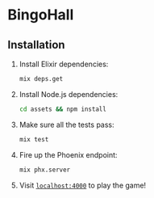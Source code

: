 # BingoHall

## Installation

1. Install Elixir dependencies:

    ```sh
    mix deps.get
    ```

2. Install Node.js dependencies:

    ```sh
    cd assets && npm install
    ```

3. Make sure all the tests pass:

    ```sh
    mix test
    ```

4. Fire up the Phoenix endpoint:

    ```sh
    mix phx.server
    ```

5. Visit [`localhost:4000`](http://localhost:4000) to play the game!
